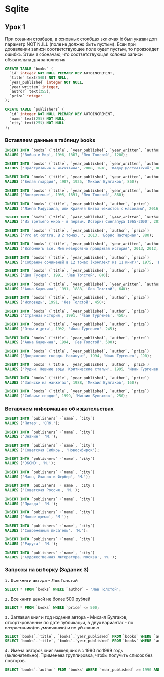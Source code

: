 # Sqlite

## Урок 1

При созании столбцов, в основных столбцах включая id был указан доп параметр NOT NULL (поле не должно быть пустым).
Если при добавлении записи соответствующее поле будет пустым, то произойдет ошибка. Этим я обоначаю, что соответствующая
колонка записи обязательна для заполнения
```sql
CREATE TABLE `books` (
  `id` integer NOT NULL PRIMARY KEY AUTOINCREMENT,
  `title` text(500) NOT NULL,
  `year_published` integer NOT NULL,
  `year_written` integer,
  `author` text(255),
  `price` integer
);
```
```sql
CREATE TABLE `publishers` (
  `id` integer NOT NULL PRIMARY KEY AUTOINCREMENT,
  `name` text(255) NOT NULL,
  `city` text(255) NOT NULL
);
```
### Вставляем данные в таблицу books
```sql
INSERT INTO `books` (`title`, `year_published`, `year_written`, `author`, `price`)
VALUES ('Война и Мир', 1996, 1867, 'Лев Толстой', 1200);

INSERT INTO `books` (`title`, `year_published`, `year_written`, `author`, `price`)
VALUES ('Преступление и наказание', 2000, 1886, 'Федор Достоевский', 900);

INSERT INTO `books` (`title`, `year_published`, `year_written`, `author`, `price`)
VALUES ('Белая гвардия', 1987, 1925, 'Михаил Булгаков', 860);

INSERT INTO `books` (`title`, `year_published`, `year_written`, `author`, `price`)
VALUES ('Воскресенье', 1995, 1891, 'Лев Толстой', 880);

INSERT INTO `books` (`title`, `year_published`, `author`, `price`)
VALUES ('Лампа Мафусаила, или Крайняя битва чекистов с масонами', 2016, 'Виктор Пелевин', 649);

INSERT INTO `books` (`title`, `year_published`, `year_written`, `author`, `price`)
VALUES ('Из третьего мира - в первый. История Сингапура 1965-2000', 2013, 2001, 'Ли Куан Ю', 1186);

INSERT INTO `books` (`title`, `year_published`, `author`, `price`)
VALUES ('Pro et contra. В 2 томах. ', 2013, 'Борис Пастернак', 880);

INSERT INTO `books` (`title`, `year_published`, `year_written`, `author`, `price`)
VALUES ('Вспомнить все. Моя невероятно правдивая история', 2013, 2012, 'Арнольд Шварценнегер', 781);

INSERT INTO `books` (`title`, `year_published`, `author`, `price`)
VALUES ('Собрание сочинений в 12 томах (комплект из 11 книг)', 1975, 'Иван Тургенев', 1800);

INSERT INTO `books` (`title`, `year_published`, `author`, `price`)
VALUES ('Два Гусара', 1991, 'Лев Толстой', 880);

INSERT INTO `books` (`title`, `year_published`, `year_written`, `author`, `price`)
VALUES ('Анна Каренина', 1991, 1888, 'Лев Толстой', 640);

INSERT INTO `books` (`title`, `year_published`, `author`, `price`)
VALUES ('Исповедь', 1991, 'Лев Толстой', 450);

INSERT INTO `books` (`title`, `year_published`, `author`, `price`)
VALUES ('Странная история', 1991, 'Иван Тургенев', 450);

INSERT INTO `books` (`title`, `year_published`, `author`, `price`)
VALUES ('Отцы и дети', 1992, 'Иван Тургенев', 245);

INSERT INTO `books` (`title`, `year_published`, `author`, `price`)
VALUES ('Анна Каренина', 1994, 'Лев Толстой', 500);

INSERT INTO `books` (`title`, `year_published`, `author`, `price`)
VALUES ('Дворянское гнездо. Накануне', 1994, 'Иван Тургенев', 190);

INSERT INTO `books` (`title`, `year_published`, `author`, `price`)
VALUES ('Рудин. Вешние воды. Критические статьи', 1995, 'Иван Тургенев', 245);

INSERT INTO `books` (`title`, `year_published`, `author`, `price`)
VALUES ('Записки на манжетах', 1988, 'Михаил Булгаков', 160);

INSERT INTO `books` (`title`, `year_published`, `author`, `price`)
VALUES ('Собачье сердце', 1999, 'Михаил Булгаков', 250);
```
### Вставляем информацию об издательствах
```sql
INSERT INTO `publishers` (`name`, `city`)
VALUES ('Питер', 'СПб.');

INSERT INTO `publishers` (`name`, `city`)
VALUES ('Знание', 'М.');

INSERT INTO `publishers` (`name`, `city`)
VALUES ('Советская Сибирь', 'Новосибирск');

INSERT INTO `publishers` (`name`, `city`)
VALUES ('ЭКСМО', 'М.');

INSERT INTO `publishers` (`name`, `city`)
VALUES ('Манн, Иванов и Фербер', 'М.');

INSERT INTO `publishers` (`name`, `city`)
VALUES ('Советская Россия', 'М.');

INSERT INTO `publishers` (`name`, `city`)
VALUES ('Правда', 'М.');

INSERT INTO `publishers` (`name`, `city`)
VALUES ('Новое время', 'М.');

INSERT INTO `publishers` (`name`, `city`)
VALUES ('Современный писатель', 'М.');

INSERT INTO `publishers` (`name`, `city`)
VALUES ('Радуга', 'М.');

INSERT INTO `publishers` (`name`, `city`)
VALUES ('Художественная литература. Москва', 'М.');
```
### Запросы на выборку (Задание 3)

 `1.` Все книги автора - Лев Толстой
```sql
SELECT * FROM `books` WHERE `author` = 'Лев Толстой';
```
 `2.` Все книги ценой не более 500 рублей
```sql
SELECT * FROM `books` WHERE `price` <= 500;
```
 `3.` Заглавия книг и год издания автора - Михаил Булгаков, отсортированные по дате публикации, в двух вариантах - по возрастанию(по умолчанию)
и по убыванию
```sql
SELECT `books`.`title`, `books`.`year_published` FROM `books` WHERE `author` = 'Михаил Булгаков' ORDER BY `year_published`; или
SELECT `books`.`title`, `books`.`year_published` FROM `books` WHERE `author` = 'Михаил Булгаков' ORDER BY `year_published` DESC;
```
 `4.` Имена авторов книг вышедших в с 1990 по 1999 годы (включительно). Применена группировка, чтобы получить список без повторов.
```sql
SELECT `books`.`author` FROM `books` WHERE `year_published` >= 1990 AND `year_published` < 2000 GROUP BY `author`;
```
